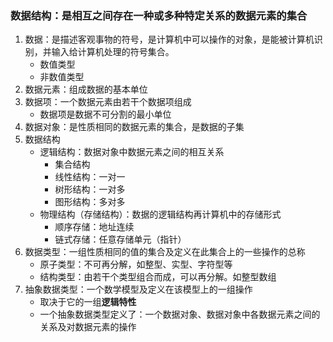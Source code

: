 ### 数据结构：是相互之间存在一种或多种特定关系的数据元素的集合
1. 数据：是描述客观事物的符号，是计算机中可以操作的对象，是能被计算机识别，并输入给计算机处理的符号集合。   
    - 数值类型
    - 非数值类型
2. 数据元素：组成数据的基本单位
3. 数据项：一个数据元素由若干个数据项组成
    - 数据项是数据不可分割的最小单位
4. 数据对象：是性质相同的数据元素的集合，是数据的子集
5. 数据结构
    - 逻辑结构：数据对象中数据元素之间的相互关系
      - 集合结构
      - 线性结构：一对一
      - 树形结构：一对多
      - 图形结构：多对多
    - 物理结构（存储结构）：数据的逻辑结构再计算机中的存储形式
      - 顺序存储：地址连续
      - 链式存储：任意存储单元（指针）
6. 数据类型：一组性质相同的值的集合及定义在此集合上的一些操作的总称
    - 原子类型：不可再分解，如整型、实型、字符型等
    - 结构类型：由若干个类型组合而成，可以再分解。如整型数组
7. 抽象数据类型：一个数学模型及定义在该模型上的一组操作    
    - 取决于它的一组**逻辑特性**    
    - 一个抽象数据类型定义了：一个数据对象、数据对象中各数据元素之间的关系及对数据元素的操作
     
    
